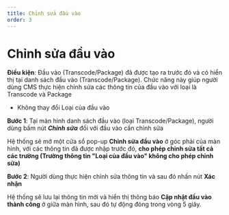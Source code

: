 ```yaml
---
title: Chỉnh sửa đầu vào
order: 3
---
```



# Chỉnh sửa đầu vào

**Điều kiện**: Đầu vào (Transcode/Package) đã được tạo ra trước đó và có hiển thị tại danh sách đầu vào (Transcode/Package). Chức năng này giúp người dùng CMS thực hiện chỉnh sửa các thông tin của đầu vào với loại là Transcode và Package

- Không thay đổi Loại của đầu vào

**Bước 1**: Tại màn hình danh sách đầu vào (loại Transcode/Package), người dùng bấm nút ***Chỉnh sửa*** đối với đầu vào cần chỉnh sửa

Hệ thống sẽ mở một cửa sổ pop-up **Chỉnh sửa đầu vào** ở góc phải của màn hình, với các thông tin đã được nhập trước đó, **cho phép chỉnh sửa tất cả các trường (Trường thông tin "Loại của đầu vào" không cho phép chỉnh sửa)**

**Bước 2**: Người dùng thực hiện chỉnh sửa thông tin và sau đó nhấn nút **Xác nhận**

Hệ thống sẽ lưu lại thông tin mới và hiển thị thông báo **Cập nhật đầu vào thành công** ở giữa màn hình, sau đó tự động đóng trong vòng 5 giây.